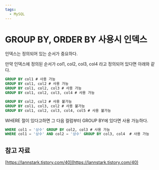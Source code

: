 ```yaml
---
tags:
  - MySQL
---
```

# GROUP BY, ORDER BY 사용시 인덱스

인덱스는 정의되어 있는 순서가 중요하다.

만약 인덱스에 정의된 순서가 col1, col2, col3, col4 라고 정의되어 있다면 아래와 같다.

```sql
GROUP BY col1 # 사용 가능
GROUP BY col1, col2 # 사용 가능
GROUP BY col1, col2, col3 # 사용 가능
GROUP BY col1, col2, col3, col4 # 사용 가능

GROUP BY col2, col2 # 사용 불가능
GROUP BY col1, col3, col2 # 사용 불가능
GROUP BY col1, col2, col3, col4, col5 # 사용 불가능
```

WHERE 절이 있다고하면 그 다음 컬럼부터 GROUP BY에 있다면 사용 가능하다.

```sql
WHERE col1 = '상수' GROUP BY col2, col3 # 사용 가능
WHERE col1 = '상수' AND col2 = '상수' GROUP BY col3, col4  # 사용 가능
```

## 참고 자료

[https://lannstark.tistory.com/40](https://lannstark.tistory.com/40)